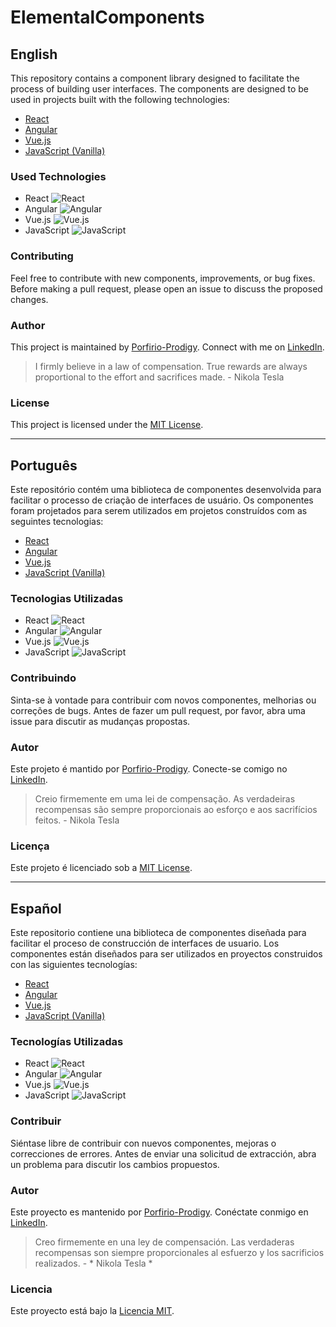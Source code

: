 # ElementalComponents

## English

This repository contains a component library designed to facilitate the process of building user interfaces. The components are designed to be used in projects built with the following technologies:

- [React](https://reactjs.org/)
- [Angular](https://angular.io/)
- [Vue.js](https://vuejs.org/)
- [JavaScript (Vanilla)](https://developer.mozilla.org/pt-BR/docs/Web/JavaScript)

### Used Technologies

- React ![React](https://img.shields.io/badge/-React-61DAFB?style=flat-square&logo=react&logoColor=white&labelColor=61DAFB)
- Angular ![Angular](https://img.shields.io/badge/-Angular-DD0031?style=flat-square&logo=angular&logoColor=white&labelColor=DD0031)
- Vue.js ![Vue.js](https://img.shields.io/badge/-Vue.js-4FC08D?style=flat-square&logo=vue.js&logoColor=white&labelColor=4FC08D)
- JavaScript ![JavaScript](https://img.shields.io/badge/-JavaScript-F7DF1E?style=flat-square&logo=javascript&logoColor=white&labelColor=F7DF1E)

### Contributing

Feel free to contribute with new components, improvements, or bug fixes. Before making a pull request, please open an issue to discuss the proposed changes.

### Author

This project is maintained by [Porfirio-Prodigy](https://github.com/Porfirio-Prodigy). Connect with me on [LinkedIn](https://www.linkedin.com/in/joao-porfirio0/).

> I firmly believe in a law of compensation. True rewards are always proportional to the effort and sacrifices made. - Nikola Tesla

### License

This project is licensed under the [MIT License](LICENSE).

---

## Português

Este repositório contém uma biblioteca de componentes desenvolvida para facilitar o processo de criação de interfaces de usuário. Os componentes foram projetados para serem utilizados em projetos construídos com as seguintes tecnologias:

- [React](https://reactjs.org/)
- [Angular](https://angular.io/)
- [Vue.js](https://vuejs.org/)
- [JavaScript (Vanilla)](https://developer.mozilla.org/pt-BR/docs/Web/JavaScript)

### Tecnologias Utilizadas

- React ![React](https://img.shields.io/badge/-React-61DAFB?style=flat-square&logo=react&logoColor=white&labelColor=61DAFB)
- Angular ![Angular](https://img.shields.io/badge/-Angular-DD0031?style=flat-square&logo=angular&logoColor=white&labelColor=DD0031)
- Vue.js ![Vue.js](https://img.shields.io/badge/-Vue.js-4FC08D?style=flat-square&logo=vue.js&logoColor=white&labelColor=4FC08D)
- JavaScript ![JavaScript](https://img.shields.io/badge/-JavaScript-F7DF1E?style=flat-square&logo=javascript&logoColor=white&labelColor=F7DF1E)

### Contribuindo

Sinta-se à vontade para contribuir com novos componentes, melhorias ou correções de bugs. Antes de fazer um pull request, por favor, abra uma issue para discutir as mudanças propostas.

### Autor

Este projeto é mantido por [Porfirio-Prodigy](https://github.com/Porfirio-Prodigy). Conecte-se comigo no [LinkedIn](https://www.linkedin.com/in/joao-porfirio0/).

> Creio firmemente em uma lei de compensação. As verdadeiras recompensas são sempre proporcionais ao esforço e aos sacrifícios feitos. - Nikola Tesla

### Licença

Este projeto é licenciado sob a [MIT License](LICENSE).

---

## Español

Este repositorio contiene una biblioteca de componentes diseñada para facilitar el proceso de construcción de interfaces de usuario. Los componentes están diseñados para ser utilizados en proyectos construidos con las siguientes tecnologías:

- [React](https://reactjs.org/)
- [Angular](https://angular.io/)
- [Vue.js](https://vuejs.org/)
- [JavaScript (Vanilla)](https://developer.mozilla.org/pt-BR/docs/Web/JavaScript)

### Tecnologías Utilizadas

- React ![React](https://img.shields.io/badge/-React-61DAFB?style=flat-square&logo=react&logoColor=white&labelColor=61DAFB)
- Angular ![Angular](https://img.shields.io/badge/-Angular-DD0031?style=flat-square&logo=angular&logoColor=white&labelColor=DD0031)
- Vue.js ![Vue.js](https://img.shields.io/badge/-Vue.js-4FC08D?style=flat-square&logo=vue.js&logoColor=white&labelColor=4FC08D)
- JavaScript ![JavaScript](https://img.shields.io/badge/-JavaScript-F7DF1E?style=flat-square&logo=javascript&logoColor=white&labelColor=F7DF1E)

### Contribuir

Siéntase libre de contribuir con nuevos componentes, mejoras o correcciones de errores. Antes de enviar una solicitud de extracción, abra un problema para discutir los cambios propuestos.

### Autor

Este proyecto es mantenido por [Porfirio-Prodigy](https://github.com/Porfirio-Prodigy). Conéctate conmigo en [LinkedIn](https://www.linkedin.com/in/joao-porfirio0/).

> Creo firmemente en una ley de compensación. Las verdaderas recompensas son siempre proporcionales al esfuerzo y los sacrificios realizados. - * Nikola Tesla *

### Licencia

Este proyecto está bajo la [Licencia MIT](LICENSE).
